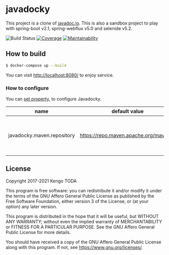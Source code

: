 # javadocky

This project is a clone of [javadoc.io](http://javadoc.io/).
This is also a sandbox project to play with spring-boot v2.1, spring-webflux v5.0 and selenide v5.2.

![Build Status](https://github.com/KengoTODA/javadocky/workflows/Build/badge.svg)
[![Coverage](https://sonarcloud.io/api/project_badges/measure?project=javadocky&metric=coverage)](https://sonarcloud.io/dashboard?id=javadocky)
[![Maintainability](https://api.codeclimate.com/v1/badges/f021dc49dcefcb5fd337/maintainability)](https://codeclimate.com/github/KengoTODA/javadocky/maintainability)

## How to build

```sh
$ docker-compose up --build
```

You can visit [http://localhost:8080/](http://localhost:8080/) to enjoy service.


### How to configure

You can [set property](https://docs.spring.io/spring-boot/docs/current/reference/html/boot-features-external-config.html), to configure Javadocky.

|name                      |default value                     |note    |
|--------------------------|----------------------------------|--------|
|javadocky.maven.repository|https://repo.maven.apache.org/maven2/  |URL of the Maven repository to download javadoc.jar|

## License

Copyright 2017-2021 Kengo TODA

This program is free software: you can redistribute it and/or modify
it under the terms of the GNU Affero General Public License as published by
the Free Software Foundation, either version 3 of the License, or
(at your option) any later version.

This program is distributed in the hope that it will be useful,
but WITHOUT ANY WARRANTY; without even the implied warranty of
MERCHANTABILITY or FITNESS FOR A PARTICULAR PURPOSE.  See the
GNU Affero General Public License for more details.

You should have received a copy of the GNU Affero General Public License
along with this program.  If not, see <https://www.gnu.org/licenses/>.
